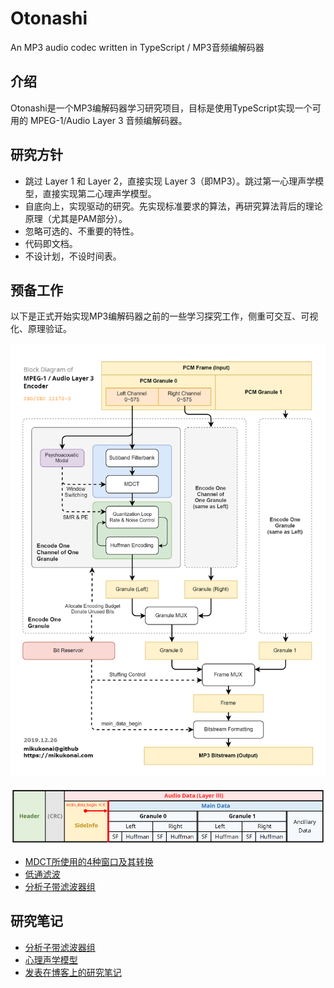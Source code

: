 # Otonashi

An MP3 audio codec written in TypeScript / MP3音频编解码器

## 介绍

Otonashi是一个MP3编解码器学习研究项目，目标是使用TypeScript实现一个可用的 MPEG-1/Audio Layer 3 音频编解码器。

## 研究方针

- 跳过 Layer 1 和 Layer 2，直接实现 Layer 3（即MP3）。跳过第一心理声学模型，直接实现第二心理声学模型。
- 自底向上，实现驱动的研究。先实现标准要求的算法，再研究算法背后的理论原理（尤其是PAM部分）。
- 忽略可选的、不重要的特性。
- 代码即文档。
- 不设计划，不设时间表。

## 预备工作

以下是正式开始实现MP3编解码器之前的一些学习探究工作，侧重可交互、可视化、原理验证。

![编码器框图](./documentation/mp3-encoder-diagram.png)

![帧结构](./documentation/mp3-frame.png)

- [MDCT所使用的4种窗口及其转换](https://mikukonai.com/MP3-Study/MDCT-windows.html)
- [低通滤波](https://mikukonai.com/MP3-Study/LPF.html)
- [分析子带滤波器组](https://mikukonai.com/MP3-Study/Filterbank.html)

## 研究笔记

- [分析子带滤波器组](./documentation/分析子带滤波器组.md)
- [心理声学模型](./documentation/心理声学模型.md)
- [发表在博客上的研究笔记](https://mikukonai.com/#/wiki/MP3%E7%BC%96%E8%A7%A3%E7%A0%81%E5%8E%9F%E7%90%86)

